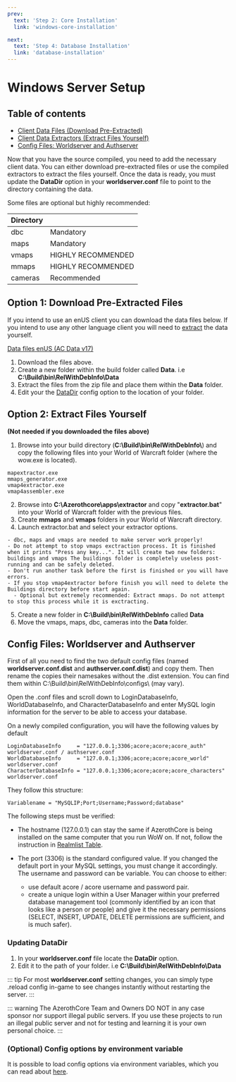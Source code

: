 ```yaml
---
prev:
  text: 'Step 2: Core Installation'
  link: 'windows-core-installation'

next:
  text: 'Step 4: Database Installation'
  link: 'database-installation'
---
```


# Windows Server Setup

## Table of contents
- [Client Data Files (Download Pre-Extracted)](#option-1-download-pre-extracted-files)
- [Client Data Extractors (Extract Files Yourself)](#option-2-extract-files-yourself)
- [Config Files: Worldserver and Authserver](#config-files-worldserver-and-authserver)

Now that you have the source compiled, you need to add the necessary client data. You can either download pre-extracted files or use the compiled extractors to extract the files yourself. Once the data is ready, you must update the **DataDir** option in your **worldserver.conf** file to point to the directory containing the data.

Some files are optional but highly recommended:

| Directory |                    |
| :-------- | :----------------- |
| dbc       | Mandatory          |
| maps      | Mandatory          |
| vmaps     | HIGHLY RECOMMENDED |
| mmaps     | HIGHLY RECOMMENDED |
| cameras   | Recommended        |

## Option 1: Download Pre-Extracted Files

If you intend to use an enUS client you can download the data files below. If you intend to use any other language client you will need to [extract](#option-2-extract-files-yourself) the data yourself.

[Data files enUS (AC Data v17)](https://github.com/wowgaming/client-data/releases/)

1. Download the files above.
2. Create a new folder within the build folder called **Data**. i.e **C:\Build\bin\RelWithDebInfo\Data**
3. Extract the files from the zip file and place them within the **Data** folder.
4. Edit your the [DataDir](#updating-datadir) config option to the location of your folder.

## Option 2: Extract Files Yourself

**(Not needed if you downloaded the files above)**

1. Browse into your build directory (**C:\Build\bin\RelWithDebInfo\\**) and copy the following files into your World of Warcraft folder (where the wow.exe is located).

```
mapextractor.exe
mmaps_generator.exe
vmap4extractor.exe
vmap4assembler.exe
```

2. Browse into **C:\Azerothcore\apps\extractor** and copy "**extractor.bat**" into your World of Warcraft folder with the previous files.
3. Create **mmaps** and **vmaps** folders in your World of Warcraft directory.
4. Launch extractor.bat and select your extractor options.

```
- dbc, maps and vmaps are needed to make server work properly!
- Do not attempt to stop vmaps exctraction process. It is finished when it prints "Press any key...". It will create two new folders: buildings and vmaps The buildings folder is completely useless post-running and can be safely deleted.
- Don't run another task before the first is finished or you will have errors.
- If you stop vmap4extractor before finish you will need to delete the Buildings directory before start again.
  - Optional but extremely recommended: Extract mmaps. Do not attempt to stop this process while it is exctracting.
```

5. Create a new folder in <b>C:\Build\bin\RelWithDebInfo</b> called <b>Data</b>
6. Move the vmaps, maps, dbc, cameras into the <b>Data</b> folder.

## Config Files: Worldserver and Authserver

First of all you need to find the two default config files (named **worldserver.conf.dist** and **authserver.conf.dist**) and copy them. Then rename the copies their namesakes without the .dist extension. You can find them within C:\Build\bin\RelWithDebInfo\configs\ (may vary).

Open the .conf files and scroll down to LoginDatabaseInfo, WorldDatabaseInfo, and CharacterDatabaseInfo and enter MySQL login information for the server to be able to access your database.

On a newly compiled configuration, you will have the following values by default

```
LoginDatabaseInfo     = "127.0.0.1;3306;acore;acore;acore_auth" worldserver.conf / authserver.conf
WorldDatabaseInfo     = "127.0.0.1;3306;acore;acore;acore_world" worldserver.conf
CharacterDatabaseInfo = "127.0.0.1;3306;acore;acore;acore_characters" worldserver.conf
```

They follow this structure:

```
Variablename = "MySQLIP;Port;Username;Password;database"
```

The following steps must be verified:

- The hostname (127.0.0.1) can stay the same if AzerothCore is being installed on the same computer that you run WoW on.
  If not, follow the instruction in [Realmlist Table](realmlist).

- The port (3306) is the standard configured value. If you changed the default port in your MySQL settings, you must change it accordingly.
  The username and password can be variable. You can choose to either: 

    - use default acore / acore username and password pair.
    - create a unique login within a User Manager within your preferred database management tool (commonly identified by an icon that looks like a person or people) and give it the necessary permissions (SELECT, INSERT, UPDATE, DELETE permissions are sufficient, and is much safer).

### Updating DataDir

1. In your **worldserver.conf** file locate the **DataDir** option.
1. Edit it to the path of your folder. i.e **C:\Build\bin\RelWithDebInfo\Data**

::: tip
For most **worldserver.conf** setting changes, you can simply type .reload config in-game to see changes instantly without restarting the server.
:::

::: warning
The AzerothCore Team and Owners DO NOT in any case sponsor nor support illegal public servers. If you use these projects to run an illegal public server and not for testing and learning it is your own personal choice.
:::

### (Optional) Config options by environment variable

It is possible to load config options via environment variables, which you can read about [here](config-overrides-with-env-var).

<!--@include: ./help.md-->
